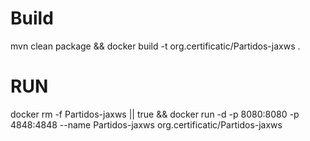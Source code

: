 # Build
mvn clean package && docker build -t org.certificatic/Partidos-jaxws .

# RUN

docker rm -f Partidos-jaxws || true && docker run -d -p 8080:8080 -p 4848:4848 --name Partidos-jaxws org.certificatic/Partidos-jaxws 